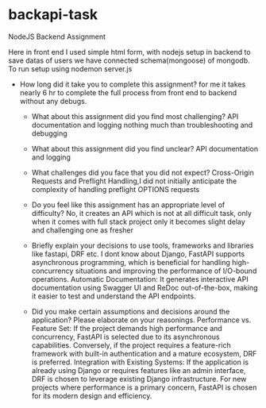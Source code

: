 # backapi-task
NodeJS  Backend Assignment

  Here in front end I used simple html form, with nodejs setup in backend to save datas of users we have connected schema(mongoose) of mongodb. To run setup using nodemon server.js 

- How long did it take you to complete this assignment?
    for me it takes nearly 6 hr to complete the full process from  front end to backend without any debugs.

  - What about this assignment did you find most challenging?
       API documentation and logging nothing much than troubleshooting and debugging

  - What about this assignment did you find unclear?
      API documentation and logging


  - What challenges did you face that you did not expect?
      Cross-Origin Requests and Preflight Handling,I did not initially anticipate the complexity of handling preflight OPTIONS requests

  - Do you feel like this assignment has an appropriate level of difficulty?
       No, it creates an API which is not at all difficult task,  only when it comes with full stack project only it becomes slight delay and challenging one as fresher


  - Briefly explain your decisions to use tools, frameworks and libraries like fastapi, DRF etc.
       I dont know about Django, FastAPI supports asynchronous programming, which is beneficial for handling high-concurrency situations and improving the performance of I/O-bound operations.
       Automatic Documentation: It generates interactive API documentation using Swagger UI and ReDoc out-of-the-box, making it easier to test and understand the API endpoints.



  - Did you make certain assumptions and decisions around the application? Please elaborate on your reasonings.
  Performance vs. Feature Set: If the project demands high performance and concurrency, FastAPI is selected due to its asynchronous capabilities. Conversely, if the project requires a feature-rich framework with built-in authentication and a mature ecosystem, DRF is preferred.
  Integration with Existing Systems: If the application is already using Django or requires features like an admin interface, DRF is chosen to leverage existing Django infrastructure. For new projects where performance is a primary concern, FastAPI is chosen for its modern design and efficiency.
